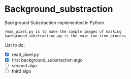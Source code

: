 # Background_substraction
Background Substraction implemented in Python

```
read_pixel.py is to make the sample images of masking
background_substraction.py is the main run-time process
```

List to do:
- [x] read_pixel.py
- [x] first background_substraction algo
- [ ] second algo
- [ ] third algo

